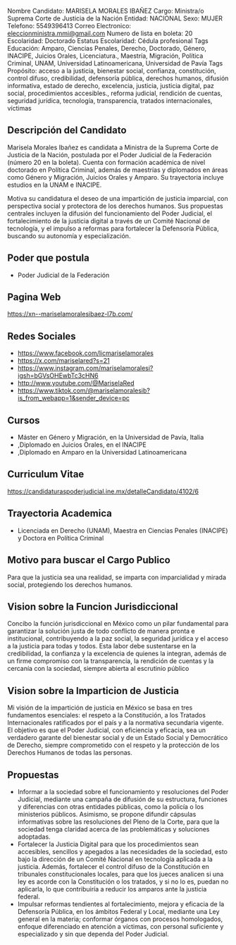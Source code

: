 Nombre Candidato: MARISELA MORALES IBAÑEZ
Cargo: Ministra/o Suprema Corte de Justicia de la Nación
Entidad: NACIONAL
Sexo: MUJER
Telefono: 5549396413
Correo Electronico: eleccionministra.mmi@gmail.com
Numero de lista en boleta: 20
Escolaridad: Doctorado
Estatus Escolaridad: Cédula profesional
Tags Educación: Amparo, Ciencias Penales, Derecho, Doctorado, Género, INACIPE, Juicios Orales, Licenciatura., Maestría, Migración, Política Criminal, UNAM, Universidad Latinoamericana, Universidad de Pavía
Tags Propósito: acceso a la justicia, bienestar social, confianza, constitución, control difuso, credibilidad, defensoría pública, derechos humanos, difusión informativa, estado de derecho, excelencia, justicia, justicia digital, paz social, procedimientos accesibles., reforma judicial, rendición de cuentas, seguridad jurídica, tecnología, transparencia, tratados internacionales, víctimas


## Descripción del Candidato 

Marisela Morales Ibañez es candidata a Ministra de la Suprema Corte de Justicia de la Nación, postulada por el Poder Judicial de la Federación (número 20 en la boleta). Cuenta con formación académica de nivel doctorado en Política Criminal, además de maestrías y diplomados en áreas como Género y Migración, Juicios Orales y Amparo. Su trayectoria incluye estudios en la UNAM e INACIPE. 

Motiva su candidatura el deseo de una impartición de justicia imparcial, con perspectiva social y protectora de los derechos humanos. Sus propuestas centrales incluyen la difusión del funcionamiento del Poder Judicial, el fortalecimiento de la justicia digital a través de un Comité Nacional de tecnología, y el impulso a reformas para fortalecer la Defensoría Pública, buscando su autonomía y especialización.


## Poder que postula

- Poder Judicial de la Federación


## Pagina Web

https://xn--mariselamoralesibaez-l7b.com/


## Redes Sociales

- https://www.facebook.com/licmariselamorales
- https://x.com/mariselared?s=21
- https://www.instagram.com/mariselamoralesi?igsh=bGVsOHEwbTc3cHN6
- http://www.youtube.com/@MariselaRed
- https://www.tiktok.com/@mariselamoralesib?is_from_webapp=1&sender_device=pc


## Cursos

- Máster en Género y Migración, en la Universidad de Pavía, Italia
- ,Diplomado en Juicios Orales, en el INACIPE
- ,Diplomado en Amparo en la Universidad Latinoamericana


## Curriculum Vitae

https://candidaturaspoderjudicial.ine.mx/detalleCandidato/4102/6


## Trayectoria Academica

- Licenciada en Derecho (UNAM), Maestra en Ciencias Penales (INACIPE) y Doctora en Política Criminal


## Motivo para buscar el Cargo Publico

Para que la justicia sea una realidad, se imparta con imparcialidad y mirada social, protegiendo los derechos humanos.


## Vision sobre la Funcion Jurisdiccional

Concibo la función jurisdiccional en México como un pilar fundamental para garantizar la solución justa de todo conflicto de manera pronta e institucional, contribuyendo a la paz social, la seguridad jurídica y el acceso a la justicia para todas y todos. Esta labor debe sustentarse en la credibilidad, la confianza y la excelencia de quienes la integran, además de un firme compromiso con la transparencia, la rendición de cuentas y la cercanía con la sociedad, siempre abierta al escrutinio público


## Vision sobre la Imparticion de Justicia

Mi visión de la impartición de justicia en México se basa en tres fundamentos esenciales: el respeto a la Constitución, a los Tratados Internacionales ratificados por el país y a la normativa secundaria vigente. El objetivo es que el Poder Judicial, con eficiencia y eficacia, sea un verdadero garante del bienestar social y de un Estado Social y Democrático de Derecho, siempre comprometido con el respeto y la protección de los Derechos Humanos de todas las personas.


## Propuestas

- Informar a la sociedad sobre el funcionamiento y resoluciones del Poder Judicial, mediante una campaña de difusión de su estructura, funciones y diferencias con otras entidades públicas, como la policía o los ministerios públicos. Asimismo, se propone difundir cápsulas informativas sobre las resoluciones del Pleno de la Corte, para que la sociedad tenga claridad acerca de las problemáticas y soluciones adoptadas.
- Fortalecer la Justicia Digital para que los procedimientos sean accesibles, sencillos y apegados a las necesidades de la sociedad, esto bajo la dirección de un Comité Nacional en tecnología aplicada a la justicia. Además, fortalecer el control difuso de la Constitución en tribunales constitucionales locales, para que los jueces analicen si una ley es acorde con la Constitución o los tratados, y si no lo es, puedan no aplicarla, lo que contribuiría a reducir los amparos ante la justicia federal.
- Impulsar reformas tendientes al fortalecimiento, mejora y eficacia de la Defensoría Pública, en los ámbitos Federal y Local, mediante una Ley general en la materia; conformar órganos con procesos homologados, enfoque diferenciado en atención a víctimas, con personal suficiente y especializado y sin que dependa del Poder Judicial.

